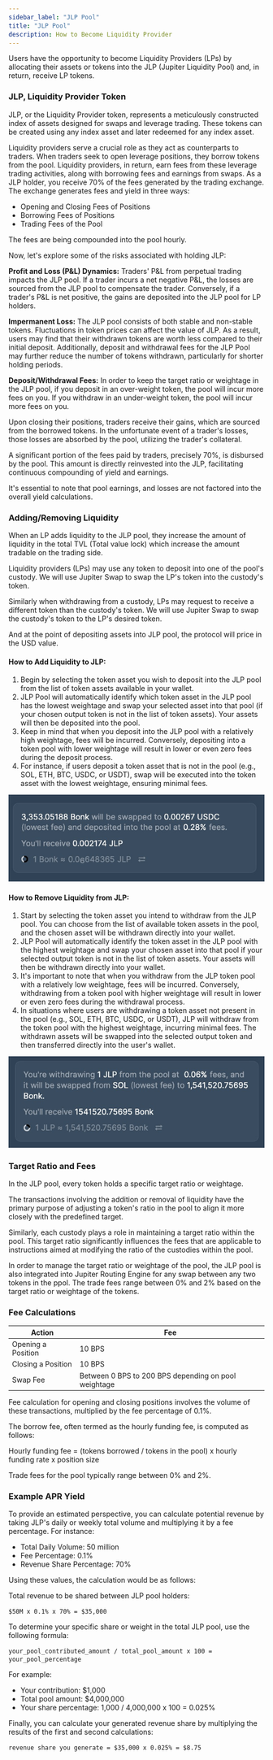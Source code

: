 ```yaml
---
sidebar_label: "JLP Pool"
title: "JLP Pool"
description: How to Become Liquidity Provider
---
```


Users have the opportunity to become Liquidity Providers (LPs) by allocating their assets or tokens into the JLP (Jupiter Liquidity Pool) and, in return, receive LP tokens.

### JLP, Liquidity Provider Token

JLP, or the Liquidity Provider token, represents a meticulously constructed index of assets designed for swaps and leverage trading. These tokens can be created using any index asset and later redeemed for any index asset.

Liquidity providers serve a crucial role as they act as counterparts to traders. When traders seek to open leverage positions, they borrow tokens from the pool. Liquidity providers, in return, earn fees from these leverage trading activities, along with borrowing fees and earnings from swaps. As a JLP holder, you receive 70% of the fees generated by the trading exchange. The exchange generates fees and yield in three ways:

- Opening and Closing Fees of Positions
- Borrowing Fees of Positions
- Trading Fees of the Pool

The fees are being compounded into the pool hourly.

Now, let's explore some of the risks associated with holding JLP:

**Profit and Loss (P&L) Dynamics:** Traders' P&L from perpetual trading impacts the JLP pool. If a trader incurs a net negative P&L, the losses are sourced from the JLP pool to compensate the trader. Conversely, if a trader's P&L is net positive, the gains are deposited into the JLP pool for LP holders.

**Impermanent Loss:** The JLP pool consists of both stable and non-stable tokens. Fluctuations in token prices can affect the value of JLP. As a result, users may find that their withdrawn tokens are worth less compared to their initial deposit. Additionally, deposit and withdrawal fees for the JLP Pool may further reduce the number of tokens withdrawn, particularly for shorter holding periods.

**Deposit/Withdrawal Fees:** In order to keep the target ratio or weightage in the JLP pool, if you deposit in an over-weight token, the pool will incur more fees on you. If you withdraw in an under-weight token, the pool will incur more fees on you.

Upon closing their positions, traders receive their gains, which are sourced from the borrowed tokens. In the unfortunate event of a trader's losses, those losses are absorbed by the pool, utilizing the trader's collateral.

A significant portion of the fees paid by traders, precisely 70%, is disbursed by the pool. This amount is directly reinvested into the JLP, facilitating continuous compounding of yield and earnings.

It's essential to note that pool earnings, and losses are not factored into the overall yield calculations.

### Adding/Removing Liquidity

When an LP adds liquidity to the JLP pool, they increase the amount of liquidity in the total TVL (Total value lock) which increase the amount tradable on the trading side.

Liquidity providers (LPs) may use any token to deposit into one of the pool's custody. We will use Jupiter Swap to swap the LP's token into the custody's token.

Similarly when withdrawing from a custody, LPs may request to receive a different token than the custody's token. We will use Jupiter Swap to swap the custody's token to the LP's desired token.

And at the point of depositing assets into JLP pool, the protocol will price in the USD value.


#### How to Add Liquidity to JLP:

1. Begin by selecting the token asset you wish to deposit into the JLP pool from the list of token assets available in your wallet.
2. JLP Pool will automatically identify which token asset in the JLP pool has the lowest weightage and swap your selected asset into that pool (if your chosen output token is not in the list of token assets). Your assets will then be deposited into the pool.
3. Keep in mind that when you deposit into the JLP pool with a relatively high weightage, fees will be incurred. Conversely, depositing into a token pool with lower weightage will result in lower or even zero fees during the deposit process.
4. For instance, if users deposit a token asset that is not in the pool (e.g., SOL, ETH, BTC, USDC, or USDT), swap will be executed into the token asset with the lowest weightage, ensuring minimal fees.

![JLP1](../img/jlp1.jpg)

#### How to Remove Liquidity from JLP:

1. Start by selecting the token asset you intend to withdraw from the JLP pool. You can choose from the list of available token assets in the pool, and the chosen asset will be withdrawn directly into your wallet.
2. JLP Pool will automatically identify the token asset in the JLP pool with the highest weightage and swap your chosen asset into that pool if your selected output token is not in the list of token assets. Your assets will then be withdrawn directly into your wallet.
3. It's important to note that when you withdraw from the JLP token pool with a relatively low weightage, fees will be incurred. Conversely, withdrawing from a token pool with higher weightage will result in lower or even zero fees during the withdrawal process.
4. In situations where users are withdrawing a token asset not present in the pool (e.g., SOL, ETH, BTC, USDC, or USDT), JLP will withdraw from the token pool with the highest weightage, incurring minimal fees. The withdrawn assets will be swapped into the selected output token and then transferred directly into the user's wallet.

![JLP2](../img/jlp2.jpg)

### Target Ratio and Fees

In the JLP pool, every token holds a specific target ratio or weightage.

The transactions involving the addition or removal of liquidity have the primary purpose of adjusting a token's ratio in the pool to align it more closely with the predefined target.

Similarly, each custody plays a role in maintaining a target ratio within the pool. This target ratio significantly influences the fees that are applicable to instructions aimed at modifying the ratio of the custodies within the pool.

In order to manage the target ratio or weightage of the pool, the JLP pool is also integrated into Jupiter Routing Engine for any swap between any two tokens in the ppol. The trade fees range between 0% and 2% based on the target ratio or weightage of the tokens.

### Fee Calculations

| Action | Fee |
|---|---|
| Opening a Position | 10 BPS |
| Closing a Position | 10 BPS |
| Swap Fee | Between 0 BPS to 200 BPS depending on pool weightage |

Fee calculation for opening and closing positions involves the volume of these transactions, multiplied by the fee percentage of 0.1%.

The borrow fee, often termed as the hourly funding fee, is computed as follows:

Hourly funding fee = (tokens borrowed / tokens in the pool) x hourly funding rate x position size

Trade fees for the pool typically range between 0% and 2%.

### Example APR Yield

To provide an estimated perspective, you can calculate potential revenue by taking JLP's daily or weekly total volume and multiplying it by a fee percentage. For instance:

* Total Daily Volume: 50 million
* Fee Percentage: 0.1%
* Revenue Share Percentage: 70%

Using these values, the calculation would be as follows:

Total revenue to be shared between JLP pool holders:

```
$50M x 0.1% x 70% = $35,000
```

To determine your specific share or weight in the total JLP pool, use the following formula:

```
your_pool_contributed_amount / total_pool_amount x 100 = your_pool_percentage
```

For example:

* Your contribution: $1,000
* Total pool amount: $4,000,000
* Your share percentage: 1,000 / 4,000,000 x 100 = 0.025%

Finally, you can calculate your generated revenue share by multiplying the results of the first and second calculations:

```
revenue share you generate = $35,000 x 0.025% = $8.75
```

